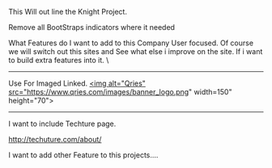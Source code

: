  This Will out line the Knight Project. 

 Remove all BootStraps indicators where it needed 

 What Features do I want to add to this Company
  User focused.  Of course we will switch out this sites and See what else i improve on the site. 
   If i want to build extra features into it. \


   ---------------
  Use For Imaged Linked.
   <a href="https://www.qries.com/">
         <img alt="Qries" src="https://www.qries.com/images/banner_logo.png"
         width=150" height="70">
      </a>


   -------------

   I want to include Techture page. 

   http://techuture.com/about/

   I want to add other Feature to this projects.... 